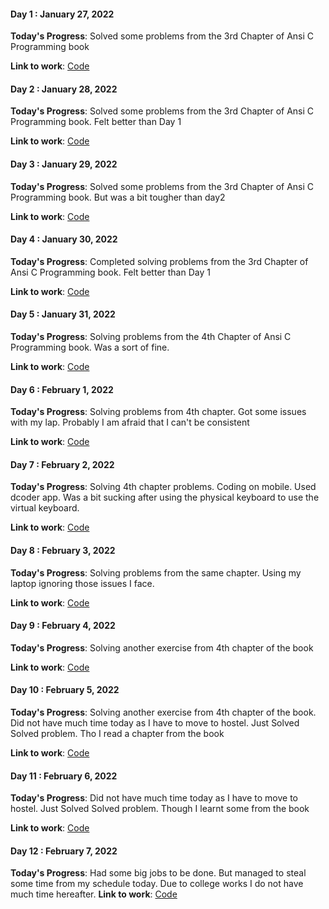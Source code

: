 #### Day 1 : January 27, 2022

**Today's Progress**: Solved some problems from the 3rd Chapter of Ansi C Programming book

**Link to work**: [Code](https://github.com/Logadheep/100-days-of-code/Day_1/)

#### Day 2 : January 28, 2022

**Today's Progress**: Solved some problems from the 3rd Chapter of Ansi C Programming book. Felt better than Day 1

**Link to work**: [Code](https://github.com/Logadheep/100-days-of-code/Day_2/)

#### Day 3 : January 29, 2022

**Today's Progress**: Solved some problems from the 3rd Chapter of Ansi C Programming book. But was a bit tougher than day2

**Link to work**: [Code](https://github.com/Logadheep/100-days-of-code/Day_3/)

#### Day 4 : January 30, 2022

**Today's Progress**: Completed solving problems from the 3rd Chapter of Ansi C Programming book. Felt better than Day 1

**Link to work**: [Code](https://github.com/Logadheep/100-days-of-code/Day_4/)

#### Day 5 : January 31, 2022

**Today's Progress**: Solving problems from the 4th Chapter of Ansi C Programming book. Was a sort of fine.

**Link to work**: [Code](https://github.com/Logadheep/100-days-of-code/Day_5/)

#### Day 6 : February 1, 2022

**Today's Progress**: Solving problems from 4th chapter. Got some issues with my lap. Probably I am afraid that I can't be consistent

**Link to work**: [Code](https://github.com/Logadheep/100-days-of-code/Day_6/)

#### Day 7 : February 2, 2022

**Today's Progress**: Solving 4th chapter problems. Coding on mobile. Used dcoder app. Was a bit sucking after using the physical keyboard to use the virtual keyboard.

**Link to work**: [Code](https://github.com/Logadheep/100-days-of-code/Day_7/)

#### Day 8 : February 3, 2022

**Today's Progress**: Solving problems from the same chapter. Using my laptop ignoring those issues I face.

**Link to work**: [Code](https://github.com/Logadheep/100-days-of-code/Day_8/)

#### Day 9 : February 4, 2022

**Today's Progress**: Solving another exercise from 4th chapter of the book

**Link to work**: [Code](https://github.com/Logadheep/100-days-of-code/Day_9/)

#### Day 10 : February 5, 2022

**Today's Progress**: Solving another exercise from 4th chapter of the book.
Did not have much time today as I have to move to hostel. Just Solved Solved problem. 
Tho I read a chapter from the book

**Link to work**: [Code](https://github.com/Logadheep/100-days-of-code/Day_10)

#### Day 11 : February 6, 2022

**Today's Progress**: Did not have much time today as I have to move to hostel. Just Solved Solved problem. 
Though I learnt some from the book

**Link to work**: [Code](https://github.com/Logadheep/100-days-of-code/Day_11)

#### Day 12 : February 7, 2022

**Today's Progress**: Had some big jobs to be done. But managed to steal some time from my schedule today. Due to college works I do not have much time hereafter.
**Link to work**: [Code](https://github.com/Logadheep/100-days-of-code/Day_12)
